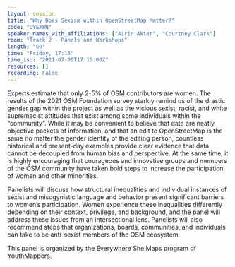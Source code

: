 ```yaml
---
layout: session
title: "Why Does Sexism within OpenStreetMap Matter?"
code: "UYEXWN"
speaker_names_with_affiliations: ["Airin Akter", "Courtney Clark"]
room: "Track 2 - Panels and Workshops"
length: "60"
time: "Friday, 17:15"
time_iso: "2021-07-09T17:15:00Z"
resources: []
recording: False
---
```

Experts estimate that only 2-5% of OSM contributors are women. The results of the 2021 OSM Foundation survey starkly remind us of the drastic gender gap within the project as well as the vicious sexist, racist, and white supremacist attitudes that exist among some individuals within the “community”. While it may be convenient to believe that data are neatly objective packets of information, and that an edit to OpenStreetMap is the same no matter the gender identity of the editing person, countless historical and present-day examples provide clear evidence that data cannot be decoupled from human bias and perspective. At the same time, it is highly encouraging that courageous and innovative groups and members of the OSM community have taken bold steps to increase the participation of women and other minorities. 

Panelists will discuss how structural inequalities and individual instances of sexist and misogynistic language and behavior present significant barriers to women’s participation. Women experience these inequalities differently depending on their context, privilege, and background, and the panel will address these issues from an intersectional lens. Panelists will also recommend steps that organizations, boards, communities, and individuals can take to be anti-sexist members of the OSM ecosystem.

This panel is organized by the Everywhere She Maps program of YouthMappers.
